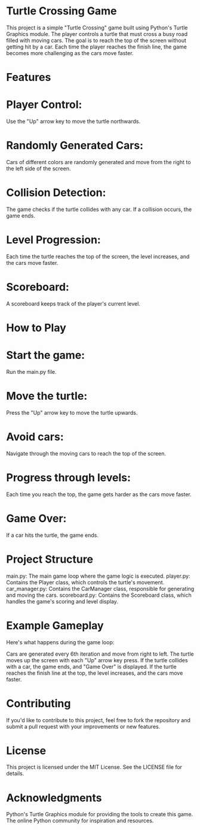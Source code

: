 # Turtle Crossing Game
This project is a simple "Turtle Crossing" game built using Python's Turtle Graphics module. The player controls a turtle that must cross a busy road filled with moving cars. The goal is to reach the top of the screen without getting hit by a car. Each time the player reaches the finish line, the game becomes more challenging as the cars move faster.

# Features
# Player Control:
Use the "Up" arrow key to move the turtle northwards.
# Randomly Generated Cars: 
Cars of different colors are randomly generated and move from the right to the left side of the screen.
# Collision Detection: 
The game checks if the turtle collides with any car. If a collision occurs, the game ends.
# Level Progression: 
Each time the turtle reaches the top of the screen, the level increases, and the cars move faster.
# Scoreboard:
A scoreboard keeps track of the player's current level.
# How to Play
# Start the game:
Run the main.py file.
# Move the turtle:
Press the "Up" arrow key to move the turtle upwards.
# Avoid cars:
Navigate through the moving cars to reach the top of the screen.
# Progress through levels: 
Each time you reach the top, the game gets harder as the cars move faster.
# Game Over: 
If a car hits the turtle, the game ends.
# Project Structure
main.py: The main game loop where the game logic is executed.
player.py: Contains the Player class, which controls the turtle's movement.
car_manager.py: Contains the CarManager class, responsible for generating and moving the cars.
scoreboard.py: Contains the Scoreboard class, which handles the game's scoring and level display.
# Example Gameplay
Here's what happens during the game loop:

Cars are generated every 6th iteration and move from right to left.
The turtle moves up the screen with each "Up" arrow key press.
If the turtle collides with a car, the game ends, and "Game Over" is displayed.
If the turtle reaches the finish line at the top, the level increases, and the cars move faster.
# Contributing
If you'd like to contribute to this project, feel free to fork the repository and submit a pull request with your improvements or new features.

# License
This project is licensed under the MIT License. See the LICENSE file for details.

# Acknowledgments
Python's Turtle Graphics module for providing the tools to create this game.
The online Python community for inspiration and resources.

